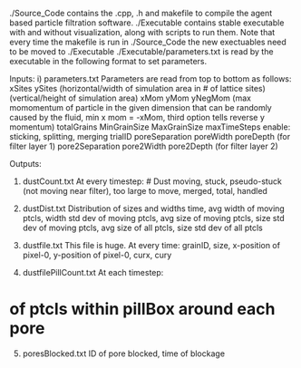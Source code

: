 ./Source_Code contains the .cpp, .h and makefile to compile the agent based particle filtration software.
./Executable contains stable executable with and without visualization, along with scripts to run them.
	Note that every time the makefile is run in ./Source_Code the new exectuables need to be moved to ./Executable
./Executable/parameters.txt is read by the executable in the following format to set parameters.

Inputs:
i) parameters.txt
Parameters are read from top to bottom as follows:
xSites ySites (horizontal/width of simulation area in # of lattice sites) (vertical/height of simulation area)
xMom yMom yNegMom (max momomentum of particle in the given dimension that can be randomly caused by the fluid, min x mom = -xMom, third option tells reverse y momentum)
totalGrains
MinGrainSize MaxGrainSize
maxTimeSteps
enable: sticking, splitting, merging
trialID
poreSeparation poreWidth poreDepth (for filter layer 1)
pore2Separation pore2Width pore2Depth (for filter layer 2)

Outputs:
1) dustCount.txt
At every timestep: # Dust moving, stuck, pseudo-stuck (not moving near filter), too large to move, merged, total, handled

2) dustDist.txt
Distribution of sizes and widths
time, avg width of moving ptcls, width std dev of moving ptcls, avg size of moving ptcls, size std dev of moving ptcls, avg size of all ptcls, size std dev of all ptcls

3) dustfile.txt
This file is huge. At every time:
grainID, size, x-position of pixel-0, y-position of pixel-0, curx, cury

4) dustfilePillCount.txt
At each timestep:
# of ptcls within pillBox around each pore

5) poresBlocked.txt
ID of pore blocked, time of blockage
